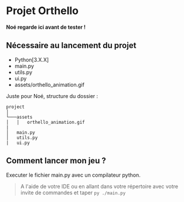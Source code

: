 # Projet Orthello

**Noé regarde ici avant de tester !** 

## Nécessaire au lancement du projet 

- Python[3.X.X]
- main.py
- utils.py
- ui.py
- assets/orthello_animation.gif

Juste pour Noé, structure du dossier :
```
project
│
└───assets
│   │   orthello_animation.gif
|
│   main.py
│   utils.py
|   ui.py
```

## Comment lancer mon jeu ?

Executer le fichier main.py avec un compilateur python.
> A l'aide de votre IDE ou en allant dans votre répertoire avec votre invite de commandes et taper `py ./main.py`